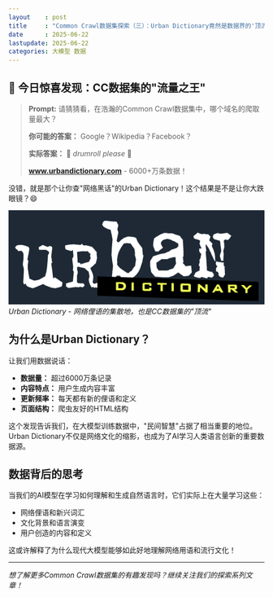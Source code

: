 ```yaml
---
layout    : post
title     : "Common Crawl数据集探索（三）：Urban Dictionary竟然是数据界的'顶流'！"
date      : 2025-06-22
lastupdate: 2025-06-22
categories: 大模型 数据
---
```


## 🎯 今日惊喜发现：CC数据集的"流量之王"

> **Prompt:** 请猜猜看，在浩瀚的Common Crawl数据集中，哪个域名的爬取量最大？
> 
> **你可能的答案：** Google？Wikipedia？Facebook？
> 
> **实际答案：** 🥁 *drumroll please* 🥁
> 
> **www.urbandictionary.com** - 6000+万条数据！

没错，就是那个让你查"网络黑话"的Urban Dictionary！这个结果是不是让你大跌眼镜？😄

![Urban Dictionary官网截图](/assets/img/urban_dictionary.png)
*Urban Dictionary - 网络俚语的集散地，也是CC数据集的"顶流"*

## 为什么是Urban Dictionary？

让我们用数据说话：

- **数据量：** 超过6000万条记录
- **内容特点：** 用户生成内容丰富
- **更新频率：** 每天都有新的俚语和定义
- **页面结构：** 爬虫友好的HTML结构

这个发现告诉我们，在大模型训练数据中，"民间智慧"占据了相当重要的地位。Urban Dictionary不仅是网络文化的缩影，也成为了AI学习人类语言创新的重要数据源。

## 数据背后的思考

当我们的AI模型在学习如何理解和生成自然语言时，它们实际上在大量学习这些：
- 网络俚语和新兴词汇
- 文化背景和语言演变
- 用户创造的内容和定义

这或许解释了为什么现代大模型能够如此好地理解网络用语和流行文化！

---

*想了解更多Common Crawl数据集的有趣发现吗？继续关注我们的探索系列文章！*
